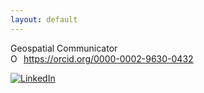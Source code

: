 ```yaml
---
layout: default
---
```


<title>Kiri Carini</title>
Geospatial Communicator

<div itemscope itemtype="https://schema.org/Person"><a itemprop="sameAs" content="https://orcid.org/0000-0002-9630-0432" href="https://orcid.org/0000-0002-9630-0432" target="orcid.widget" rel="me noopener noreferrer" style="vertical-align:top;"><img src="https://orcid.org/sites/default/files/images/orcid_16x16.png" style="width:1em;margin-right:.5em;" alt="ORCID iD icon">https://orcid.org/0000-0002-9630-0432</a></div>


[![LinkedIn](https://img.shields.io/badge/LinkedIn-0077B5?style=for-the-badge&logo=linkedin&logoColor=white)](https://www.linkedin.com/in/kcarini/)
